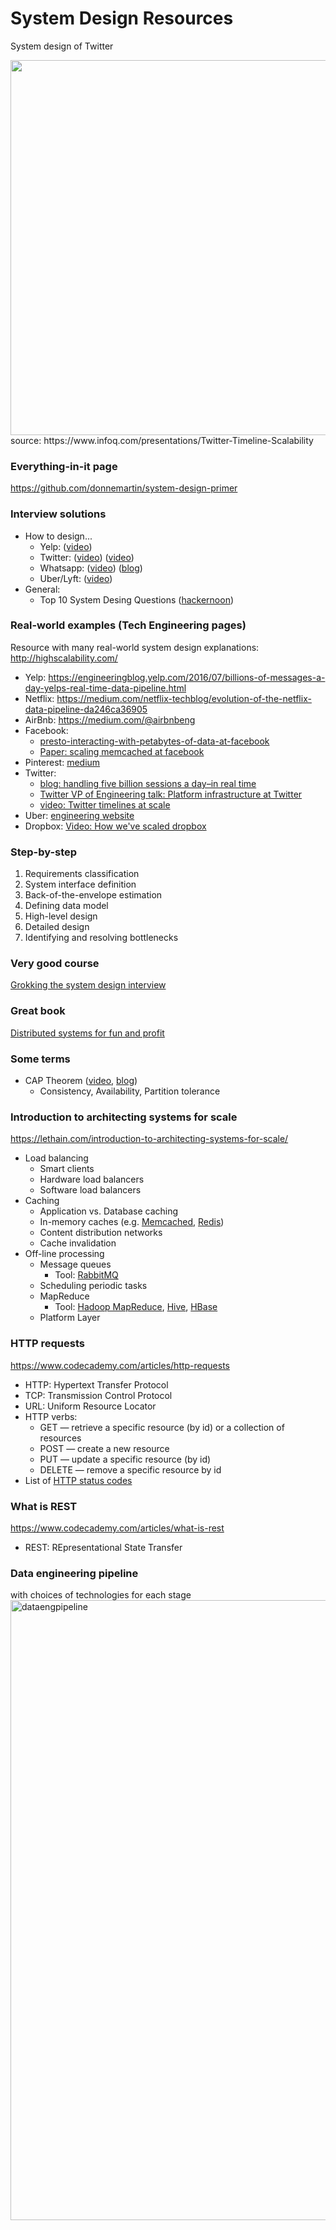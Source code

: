 # System Design Resources

System design of Twitter

<img src="https://user-images.githubusercontent.com/14996155/53670394-71176980-3c2f-11e9-8adc-1700bda93a5b.png" width="600">
source: https://www.infoq.com/presentations/Twitter-Timeline-Scalability


### Everything-in-it page
https://github.com/donnemartin/system-design-primer

### Interview solutions
   - How to design... 
      - Yelp: ([video](https://www.youtube.com/watch?v=tu6QKpV7GiI))
      - Twitter: ([video](https://www.youtube.com/watch?v=KmAyPUv9gOY&t=1214s)) ([video](https://www.youtube.com/watch?v=L7LtmfFYjc4))
      - Whatsapp: ([video](https://www.youtube.com/watch?v=5m0L0k8ZtEs)) ([blog](http://highscalability.com/blog/2014/2/26/the-whatsapp-architecture-facebook-bought-for-19-billion.html))
      - Uber/Lyft: ([video](https://www.youtube.com/watch?v=J3DY3Te3A_A))
 - General:
    - Top 10 System Desing Questions ([hackernoon](https://hackernoon.com/top-10-system-design-interview-questions-for-software-engineers-8561290f0444))

### Real-world examples (Tech Engineering pages)
Resource with many real-world system design explanations: http://highscalability.com/
 - Yelp: https://engineeringblog.yelp.com/2016/07/billions-of-messages-a-day-yelps-real-time-data-pipeline.html
 - Netflix: https://medium.com/netflix-techblog/evolution-of-the-netflix-data-pipeline-da246ca36905
 - AirBnb: https://medium.com/@airbnbeng
 - Facebook: 
    - [presto-interacting-with-petabytes-of-data-at-facebook](https://www.facebook.com/notes/facebook-engineering/presto-interacting-with-petabytes-of-data-at-facebook/10151786197628920/?s=keen-io)
    - [Paper: scaling memcached at facebook](https://cs.uwaterloo.ca/~brecht/courses/854-Emerging-2014/readings/key-value/fb-memcached-nsdi-2013.pdf)
 - Pinterest: [medium](https://medium.com/@Pinterest_Engineering/behind-the-pins-building-analytics-f7b508cdacab?s=hi-from-keen-io)
 - Twitter: 
     - [blog: handling five billion sessions a day–in real time](https://blog.twitter.com/engineering/en_us/a/2015/handling-five-billion-sessions-a-day-in-real-time.html)
     - [Twitter VP of Engineering talk: Platform infrastructure at Twitter](https://www.youtube.com/watch?v=FU7wrqsRj3o)
     - [video: Twitter timelines at scale](https://www.infoq.com/presentations/Twitter-Timeline-Scalability)
 - Uber: [engineering website](https://eng.uber.com/category/articles/architecture/)
 - Dropbox: [Video: How we've scaled dropbox](https://www.youtube.com/watch?v=PE4gwstWhmc)
 
### Step-by-step
 1. Requirements classification
 2. System interface definition
 3. Back-of-the-envelope estimation
 4. Defining data model
 5. High-level design
 6. Detailed design
 7. Identifying and resolving bottlenecks

### Very good course 
[Grokking the system design interview](https://www.educative.io/collection/5668639101419520/5649050225344512?affiliate_id=5082902844932096&utm_source=google&utm_medium=cpc&utm_campaign=platform2&utm_content=ad-1-dynamic&gclid=Cj0KCQiAzePjBRCRARIsAGkrSm6AItgy2HpLcFJO3hWDsWTQkbHufIYjtiHfoWi92AmvZRJSFMe9Ly0aAn8tEALw_wcB)

### Great book
[Distributed systems for fun and profit](http://book.mixu.net/distsys/single-page.html)

### Some terms
 - CAP Theorem ([video](https://www.youtube.com/watch?v=Jw1iFr4v58M), [blog](https://towardsdatascience.com/cap-theorem-and-distributed-database-management-systems-5c2be977950e))
    - Consistency, Availability, Partition tolerance

### Introduction to architecting systems for scale
https://lethain.com/introduction-to-architecting-systems-for-scale/
 - Load balancing
    - Smart clients
    - Hardware load balancers
    - Software load balancers
 - Caching
    - Application vs. Database caching
    - In-memory caches (e.g. [Memcached](http://memcached.org/), [Redis](https://redis.io/))
    - Content distribution networks
    - Cache invalidation
 - Off-line processing
    - Message queues
       - Tool: [RabbitMQ](http://www.rabbitmq.com/)
    - Scheduling periodic tasks
    - MapReduce
       - Tool: [Hadoop MapReduce](http://hadoop.apache.org/), [Hive](http://hive.apache.org/), [HBase](http://hbase.apache.org/)
    - Platform Layer
    
### HTTP requests 
https://www.codecademy.com/articles/http-requests
 - HTTP: Hypertext Transfer Protocol
 - TCP: Transmission Control Protocol
 - URL: Uniform Resource Locator
 - HTTP verbs:
     - GET — retrieve a specific resource (by id) or a collection of resources
     - POST — create a new resource
     - PUT — update a specific resource (by id)
     - DELETE — remove a specific resource by id
 - List of [HTTP status codes](https://en.wikipedia.org/wiki/List_of_HTTP_status_codes)
 
### What is REST 
https://www.codecademy.com/articles/what-is-rest
 - REST: REpresentational State Transfer
 
### Data engineering pipeline 
with choices of technologies for each stage
<img width="992" alt="dataengpipeline" src="https://user-images.githubusercontent.com/14996155/54097102-db38b880-436b-11e9-8e00-24797e6a182f.png">
